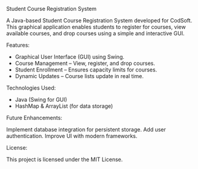 Student Course Registration System

A Java-based Student Course Registration System developed for CodSoft. This graphical application enables students to register for courses, view available courses, and drop courses using a simple and interactive GUI.


Features:
- Graphical User Interface (GUI) using Swing.
- Course Management – View, register, and drop courses.
- Student Enrollment – Ensures capacity limits for courses.
- Dynamic Updates – Course lists update in real time.


Technologies Used:
- Java (Swing for GUI)
- HashMap & ArrayList (for data storage)


Future Enhancements:

Implement database integration for persistent storage.
Add user authentication.
Improve UI with modern frameworks.

License:

This project is licensed under the MIT License.
